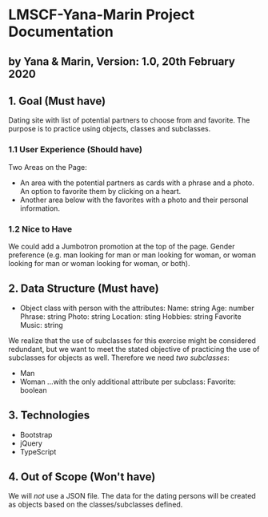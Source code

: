 # LMSCF-Yana-Marin Project Documentation
## by Yana & Marin, Version: 1.0, 20th February 2020

## 1. Goal (Must have)
Dating site with list of potential partners to choose from and favorite. The purpose is to practice using objects, classes and subclasses.

### 1.1 User Experience (Should have)
Two Areas on the Page:
- An area with the potential partners as cards with a phrase and a photo. An option to favorite them by clicking on a heart.
- Another area below with the favorites with a photo and their personal information.

### 1.2 Nice to Have
We could add a Jumbotron promotion at the top of the page.
Gender preference (e.g. man looking for man or man looking for woman, or woman looking for man or woman looking for woman, or both).

## 2. Data Structure (Must have)
- Object class with person with the attributes:
	Name: string
	Age: number
	Phrase: string
	Photo: string
	Location: sting
	Hobbies: string
	Favorite Music: string

We realize that the use of subclasses for this exercise might be considered redundant, but we want to meet the stated objective of practicing the use of subclasses for objects as well. Therefore we need *two subclasses*:
- Man
- Woman
...with the only additional attribute per subclass:
	Favorite: boolean

## 3. Technologies
- Bootstrap
- jQuery
- TypeScript

## 4. Out of Scope (Won't have)
We will *not* use a JSON file. The data for the dating persons will be created as objects based on the classes/subclasses defined.
